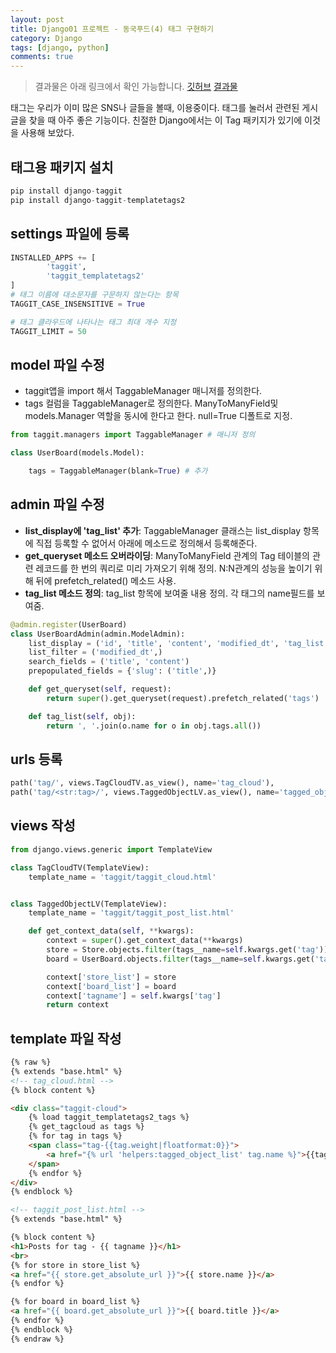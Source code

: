 ```yaml
---
layout: post
title: Django01 프로젝트 - 동국푸드(4) 태그 구현하기
category: Django
tags: [django, python]
comments: true
---
```



> 결과물은 아래 링크에서 확인 가능합니다.
[깃허브](https://github.com/somefood/dongguk_food)
[결과물](http://somefood.pythonanywhere.com/)

태그는 우리가 이미 많은 SNS나 글들을 볼때, 이용중이다. 태그를 눌러서 관련된 게시글을 찾을 때 아주 좋은 기능이다. 친절한 Django에서는 이 Tag 패키지가 있기에 이것을 사용해 보았다.

## 태그용 패키지 설치
```python
pip install django-taggit
pip install django-taggit-templatetags2
```

## settings 파일에 등록
```python
INSTALLED_APPS += [
		'taggit',
		'taggit_templatetags2'
]
# 태그 이름에 대소문자를 구문하지 않는다는 항목
TAGGIT_CASE_INSENSITIVE = True

# 태그 클라우드에 나타나는 태그 최대 개수 지정
TAGGIT_LIMIT = 50
```

## model 파일 수정
- taggit앱을 import 해서 TaggableManager 매니저를 정의한다.
- tags 컬럼을 TaggableManager로 정의한다. ManyToManyField및 models.Manager 역할을 동시에 한다고 한다. null=True 디폴트로 지정.
```python
from taggit.managers import TaggableManager # 매니저 정의

class UserBoard(models.Model):

    tags = TaggableManager(blank=True) # 추가
```

## admin 파일 수정
- **list_display에 'tag_list' 추가**: TaggableManager 클래스는 list_display 항목에 직접 등록할 수 없어서 아래에 메소드로 정의해서 등록해준다.
- **get_queryset 메소드 오버라이딩**: ManyToManyField 관계의 Tag 테이블의 관련 레코드를 한 번의 쿼리로 미리 가져오기 위해 정의. N:N관계의 성능을 높이기 위해 뒤에 prefetch_related() 메소드 사용.
- **tag_list 메소드 정의**: tag_list 항목에 보여줄 내용 정의. 각 태그의 name필드를 보여줌.
```python
@admin.register(UserBoard)
class UserBoardAdmin(admin.ModelAdmin):
    list_display = ('id', 'title', 'content', 'modified_dt', 'tag_list')
    list_filter = ('modified_dt',)
    search_fields = ('title', 'content')
    prepopulated_fields = {'slug': ('title',)}

    def get_queryset(self, request):
        return super().get_queryset(request).prefetch_related('tags')

    def tag_list(self, obj):
        return ', '.join(o.name for o in obj.tags.all())
```

## urls 등록
```python
path('tag/', views.TagCloudTV.as_view(), name='tag_cloud'),
path('tag/<str:tag>/', views.TaggedObjectLV.as_view(), name='tagged_object_list'),
```

## views 작성
```python
from django.views.generic import TemplateView

class TagCloudTV(TemplateView):
    template_name = 'taggit/taggit_cloud.html'


class TaggedObjectLV(TemplateView):
    template_name = 'taggit/taggit_post_list.html'

    def get_context_data(self, **kwargs):
        context = super().get_context_data(**kwargs)
        store = Store.objects.filter(tags__name=self.kwargs.get('tag'))
        board = UserBoard.objects.filter(tags__name=self.kwargs.get('tag'))

        context['store_list'] = store
        context['board_list'] = board
        context['tagname'] = self.kwargs['tag']
        return context
```

## template 파일 작성
```html
{% raw %}
{% extends "base.html" %}
<!-- tag_cloud.html -->
{% block content %}

<div class="taggit-cloud">
    {% load taggit_templatetags2_tags %}
    {% get_tagcloud as tags %}
    {% for tag in tags %}
    <span class="tag-{{tag.weight|floatformat:0}}">
        <a href="{% url 'helpers:tagged_object_list' tag.name %}">{{tag.name}}({{tag.num_times}})</a>
    </span>
    {% endfor %}
</div>
{% endblock %}

<!-- taggit_post_list.html -->
{% extends "base.html" %}

{% block content %}
<h1>Posts for tag - {{ tagname }}</h1>
<br>
{% for store in store_list %}
<a href="{{ store.get_absolute_url }}">{{ store.name }}</a>
{% endfor %}

{% for board in board_list %}
<a href="{{ board.get_absolute_url }}">{{ board.title }}</a>
{% endfor %}
{% endblock %}
{% endraw %}
```
